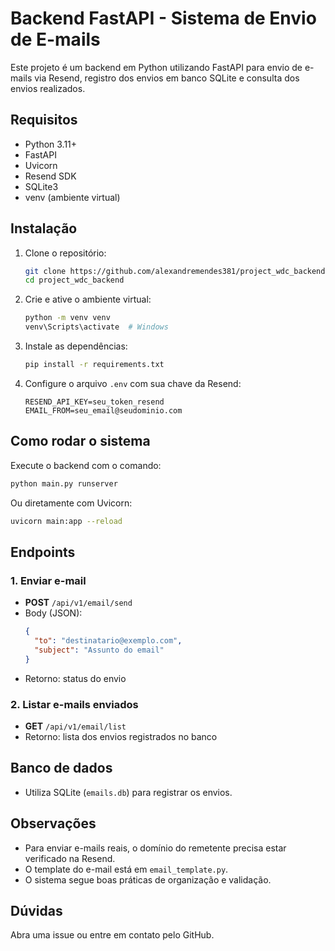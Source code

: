 # Backend FastAPI - Sistema de Envio de E-mails

Este projeto é um backend em Python utilizando FastAPI para envio de e-mails via Resend, registro dos envios em banco SQLite e consulta dos envios realizados.

## Requisitos
- Python 3.11+
- FastAPI
- Uvicorn
- Resend SDK
- SQLite3
- venv (ambiente virtual)

## Instalação
1. Clone o repositório:
   ```sh
   git clone https://github.com/alexandremendes381/project_wdc_backend.git
   cd project_wdc_backend
   ```
2. Crie e ative o ambiente virtual:
   ```sh
   python -m venv venv
   venv\Scripts\activate  # Windows
   ```
3. Instale as dependências:
   ```sh
   pip install -r requirements.txt
   ```
4. Configure o arquivo `.env` com sua chave da Resend:
   ```env
   RESEND_API_KEY=seu_token_resend
   EMAIL_FROM=seu_email@seudominio.com
   ```

## Como rodar o sistema
Execute o backend com o comando:
```sh
python main.py runserver
```
Ou diretamente com Uvicorn:
```sh
uvicorn main:app --reload
```

## Endpoints
### 1. Enviar e-mail
- **POST** `/api/v1/email/send`
- Body (JSON):
  ```json
  {
    "to": "destinatario@exemplo.com",
    "subject": "Assunto do email"
  }
  ```
- Retorno: status do envio

### 2. Listar e-mails enviados
- **GET** `/api/v1/email/list`
- Retorno: lista dos envios registrados no banco

## Banco de dados
- Utiliza SQLite (`emails.db`) para registrar os envios.

## Observações
- Para enviar e-mails reais, o domínio do remetente precisa estar verificado na Resend.
- O template do e-mail está em `email_template.py`.
- O sistema segue boas práticas de organização e validação.

## Dúvidas
Abra uma issue ou entre em contato pelo GitHub.
